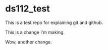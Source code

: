 # ds112_test
This is a test repo for explaining git and github.

This is a change I'm making.

Wow, another change.